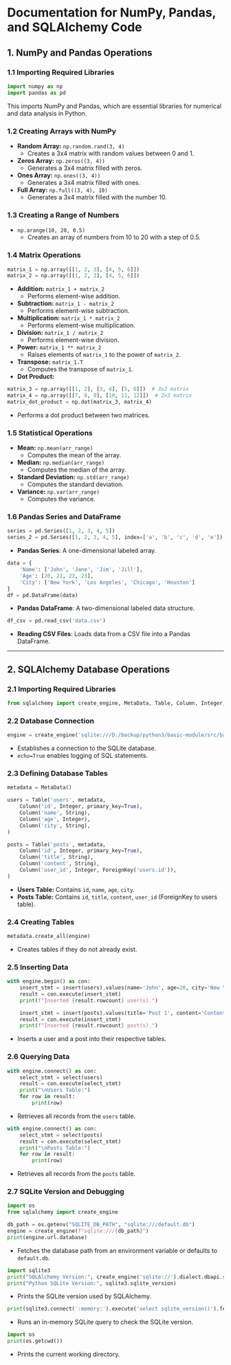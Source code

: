 # Documentation for NumPy, Pandas, and SQLAlchemy Code

## 1. NumPy and Pandas Operations

### 1.1 Importing Required Libraries
```python
import numpy as np
import pandas as pd
```
This imports NumPy and Pandas, which are essential libraries for numerical and data analysis in Python.

### 1.2 Creating Arrays with NumPy
- **Random Array:** `np.random.rand(3, 4)`
  - Creates a 3x4 matrix with random values between 0 and 1.
- **Zeros Array:** `np.zeros((3, 4))`
  - Generates a 3x4 matrix filled with zeros.
- **Ones Array:** `np.ones((3, 4))`
  - Generates a 3x4 matrix filled with ones.
- **Full Array:** `np.full((3, 4), 10)`
  - Generates a 3x4 matrix filled with the number 10.

### 1.3 Creating a Range of Numbers
- `np.arange(10, 20, 0.5)`
  - Creates an array of numbers from 10 to 20 with a step of 0.5.

### 1.4 Matrix Operations
```python
matrix_1 = np.array([[1, 2, 3], [4, 5, 6]])
matrix_2 = np.array([[1, 2, 3], [4, 5, 6]])
```

- **Addition:** `matrix_1 + matrix_2`
  - Performs element-wise addition.
- **Subtraction:** `matrix_1 - matrix_2`
  - Performs element-wise subtraction.
- **Multiplication:** `matrix_1 * matrix_2`
  - Performs element-wise multiplication.
- **Division:** `matrix_1 / matrix_2`
  - Performs element-wise division.
- **Power:** `matrix_1 ** matrix_2`
  - Raises elements of `matrix_1` to the power of `matrix_2`.
- **Transpose:** `matrix_1.T`
  - Computes the transpose of `matrix_1`.
- **Dot Product:**
```python
matrix_3 = np.array([[1, 2], [3, 4], [5, 6]])  # 3x2 matrix
matrix_4 = np.array([[7, 8, 9], [10, 11, 12]])  # 2x3 matrix
matrix_dot_product = np.dot(matrix_3, matrix_4)
```
  - Performs a dot product between two matrices.

### 1.5 Statistical Operations
- **Mean:** `np.mean(arr_range)`
  - Computes the mean of the array.
- **Median:** `np.median(arr_range)`
  - Computes the median of the array.
- **Standard Deviation:** `np.std(arr_range)`
  - Computes the standard deviation.
- **Variance:** `np.var(arr_range)`
  - Computes the variance.

### 1.6 Pandas Series and DataFrame
```python
series = pd.Series([1, 2, 3, 4, 5])
series_2 = pd.Series([1, 2, 3, 4, 5], index=['a', 'b', 'c', 'd', 'e'])
```
- **Pandas Series**: A one-dimensional labeled array.

```python
data = {
    'Name': ['John', 'Jane', 'Jim', 'Jill'],
    'Age': [20, 21, 22, 23],
    'City': ['New York', 'Los Angeles', 'Chicago', 'Houston']
}
df = pd.DataFrame(data)
```
- **Pandas DataFrame**: A two-dimensional labeled data structure.

```python
df_csv = pd.read_csv('data.csv')
```
- **Reading CSV Files**: Loads data from a CSV file into a Pandas DataFrame.

---

## 2. SQLAlchemy Database Operations

### 2.1 Importing Required Libraries
```python
from sqlalchemy import create_engine, MetaData, Table, Column, Integer, String, ForeignKey, insert, select
```

### 2.2 Database Connection
```python
engine = create_engine('sqlite:///D:/backup/python3/basic-module/src/basic_module/datastructure/data.db', echo=True)
```
- Establishes a connection to the SQLite database.
- `echo=True` enables logging of SQL statements.

### 2.3 Defining Database Tables
```python
metadata = MetaData()

users = Table('users', metadata,
    Column('id', Integer, primary_key=True),
    Column('name', String),
    Column('age', Integer),
    Column('city', String),
)

posts = Table('posts', metadata,
    Column('id', Integer, primary_key=True),
    Column('title', String),
    Column('content', String),
    Column('user_id', Integer, ForeignKey('users.id')),
)
```
- **Users Table:** Contains `id`, `name`, `age`, `city`.
- **Posts Table:** Contains `id`, `title`, `content`, `user_id` (ForeignKey to users table).

### 2.4 Creating Tables
```python
metadata.create_all(engine)
```
- Creates tables if they do not already exist.

### 2.5 Inserting Data
```python
with engine.begin() as con:
    insert_stmt = insert(users).values(name='John', age=20, city='New York')
    result = con.execute(insert_stmt)
    print(f"Inserted {result.rowcount} user(s).")

    insert_stmt = insert(posts).values(title='Post 1', content='Content 1', user_id=1)
    result = con.execute(insert_stmt)
    print(f"Inserted {result.rowcount} post(s).")
```
- Inserts a user and a post into their respective tables.

### 2.6 Querying Data
```python
with engine.connect() as con:
    select_stmt = select(users)
    result = con.execute(select_stmt)
    print("\nUsers Table:")
    for row in result:
        print(row)
```
- Retrieves all records from the `users` table.

```python
with engine.connect() as con:
    select_stmt = select(posts)
    result = con.execute(select_stmt)
    print("\nPosts Table:")
    for row in result:
        print(row)
```
- Retrieves all records from the `posts` table.

### 2.7 SQLite Version and Debugging
```python
import os
from sqlalchemy import create_engine

db_path = os.getenv("SQLITE_DB_PATH", "sqlite:///default.db")
engine = create_engine(f"sqlite:///{db_path}")
print(engine.url.database)
```
- Fetches the database path from an environment variable or defaults to `default.db`.

```python
import sqlite3
print("SQLAlchemy Version:", create_engine('sqlite://').dialect.dbapi.sqlite_version)
print("Python SQLite Version:", sqlite3.sqlite_version)
```
- Prints the SQLite version used by SQLAlchemy.

```python
print(sqlite3.connect(':memory:').execute('select sqlite_version()').fetchone())
```
- Runs an in-memory SQLite query to check the SQLite version.

```python
import os
print(os.getcwd())
```
- Prints the current working directory.


